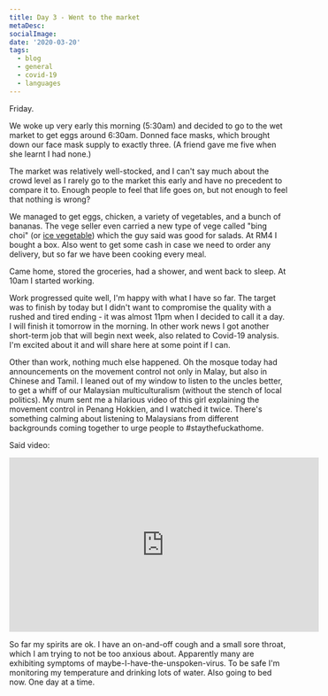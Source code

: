 ```yaml
---
title: Day 3 - Went to the market
metaDesc: 
socialImage: 
date: '2020-03-20'
tags:
  - blog
  - general
  - covid-19
  - languages
---
```

 
Friday. 

We woke up very early this morning (5:30am) and decided to go to the wet market to get eggs around 6:30am. Donned face masks, which brought down our face mask supply to exactly three. (A friend gave me five when she learnt I had none.) 

The market was relatively well-stocked, and I can't say much about the crowd level as I rarely go to the market this early and have no precedent to compare it to. Enough people to feel that life goes on, but not enough to feel that nothing is wrong?  

We managed to get eggs, chicken, a variety of vegetables, and a bunch of bananas. The vege seller even carried a new type of vege called "bing choi" (or [ice vegetable](https://saltmag.asia/food/ingredients/5-ways-to-use-ice-plants/)) which the guy said was good for salads. At RM4 I bought a box. Also went to get some cash in case we need to order any delivery, but so far we have been cooking every meal.  

Came home, stored the groceries, had a shower, and went back to sleep. At 10am I started working.  

Work progressed quite well, I'm happy with what I have so far. The target was to finish by today but I didn't want to compromise the quality with a rushed and tired ending - it was almost 11pm when I decided to call it a day. I will finish it tomorrow in the morning. In other work news I got another short-term job that will begin next week, also related to Covid-19 analysis. I'm excited about it and will share here at some point if I can. 
  
Other than work, nothing much else happened. Oh the mosque today had announcements on the movement control not only in Malay, but also in Chinese and Tamil. I leaned out of my window to listen to the uncles better, to get a whiff of our Malaysian multiculturalism (without the stench of local politics). My mum sent me a hilarious video of this girl explaining the movement control in Penang Hokkien, and I watched it twice. There's something calming about listening to Malaysians from different backgrounds coming together to urge people to #staythefuckathome.

Said video: 

<iframe width="560" height="315" src="https://www.youtube.com/embed/0nlEQQWSsT0" frameborder="0" allow="accelerometer; autoplay; encrypted-media; gyroscope; picture-in-picture" allowfullscreen></iframe>
 
So far my spirits are ok. I have an on-and-off cough and a small sore throat, which I am trying to not be too anxious about. Apparently many are exhibiting symptoms of maybe-I-have-the-unspoken-virus. To be safe I'm monitoring my temperature and drinking lots of water. Also going to bed now. One day at a time. 